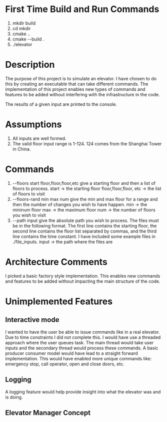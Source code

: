 # First Time Build and Run Commands
1. mkdir build
2. cd mkdir 
3. cmake ..
4. cmake --build .
5. ./elevator <your command and arguements>

# Description
The purpose of this project is to simulate an elevator. I have chosen to do this by creating an executable that can take different commands. The implementation of this
project enables new types of commands and features to be added without interfering 
with the infrastructure in the code. 

The results of a given input are printed to the console.

# Assumptions
1. All inputs are well formed.
2. The valid floor input range is 1-124. 124 comes from the Shanghai Tower in China. 

# Commands
1. --floors start floor,floor,floor,etc
    give a starting floor and then a list of floors to process.
    start -> the starting floor
    floor,floor,floor, etc -> the list of floors to visit
2. --floors-rand min max num
    give the min and max floor for a range and then the number of changes 
    you wish to have happen.
    min -> the mininum floor
    max -> the maximum floor
    num -> the number of floors you wish to visit
3. --path input
    give the absolute path you wish to process. The files must be in the following format. The first line contains the starting floor, the second line contains the floor list separated by commas, and the third line contains the time constant. I have included some example files in ./file_inputs.
    input -> the path where the files are

# Architecture Comments
I picked a basic factory style implementation. This enables new commands and features to be added without impacting the main structure of the code.

# Unimplemented Features

## Interactive mode
I wanted to have the user be able to issue commands like in a real elevator. Due to time constraints I did not complete this. I would have use a threaded approach where the user queues task. The main thread would take user inputs and the secondary thread would process these commands. A basic producer consumer model would have lead to a straight forward implementation. This would have enabled more unique commands like: emergency stop, call operator, open and close doors, etc. 

## Logging
A logging feature would help provide insight into what the elevator was and is doing.

## Elevator Manager Concept
